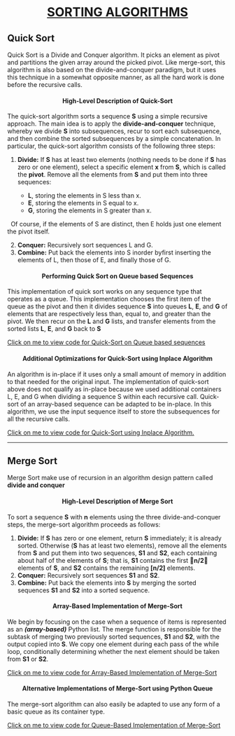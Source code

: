  <h1 style="text-align: center; text-decoration: underline">SORTING ALGORITHMS</h1>

<h2>Quick Sort</h2>
Quick Sort is a Divide and Conquer algorithm. It picks an element as pivot and partitions the given array around the picked pivot. Like merge-sort, this algorithm is also based on the divide-and-conquer paradigm, but it uses this technique in a somewhat opposite manner, as all the hard work is done before the recursive calls.

<h4 style="text-align: center;">High-Level Description of Quick-Sort</h4>

The quick-sort algorithm sorts a sequence **S** using a simple recursive approach. The main idea is to apply the **divide-and-conquer** technique, whereby we divide **S** into subsequences, recur to sort each subsequence, and then combine the sorted subsequences by a simple concatenation.
In particular, the quick-sort algorithm consists of the following three steps:

   1. **Divide:** If **S** has at least two elements (nothing needs to be done if **S** has zero or one element), select a specific element **x** from **S**, which is called the **pivot**.
   Remove all the elements from **S** and put them into three sequences:

      - **L**, storing the elements in S less than x.
      - **E**, storing the elements in S equal to x.
      - **G**, storing the elements in S greater than x.
   
     Of course, if the elements of S are distinct, then E holds just one element the pivot itself.

   2. **Conquer:** Recursively sort sequences L and G.
   3. **Combine:** Put back the elements into S inorder byfirst inserting the elements of L, then those of E, and finally those of G.



<h4 style="text-align: center;">Performing Quick Sort on Queue based Sequences</h4>

This implementation of quick sort works on any sequence type that operates as a queue. This implementation chooses the first item of the queue as the pivot and then it divides sequence **S** into queues **L**, **E**, and **G** of elements that are respectively less than, equal to, and greater than the pivot. We then recur on the **L** and **G** lists, and transfer elements from the sorted lists **L**, **E**, and **G** back to **S**

[Click on me to view code for Quick-Sort on Queue based sequences](https://github.com/koyagabriel/assessment/blob/299f5706f47d5a567b56c1b5e7e468a2c7d75a6a/D3%20Assessment/sort%20algorithms/quick_sort.py#L34)

<h4 style="text-align: center;">Additional Optimizations for Quick-Sort using Inplace Algorithm</h4>

An algorithm is in-place if it uses only a small amount of memory in addition to that needed for the original input. The implementation of quick-sort above does not qualify as in-place because we used additional containers L, E, and G when dividing a sequence S within each recursive call. Quick-sort of an array-based sequence can be adapted to be in-place.
In this algorithm, we use the input sequence itself to store the subsequences for all the recursive calls.

[Click on me to view code for Quick-Sort using Inplace Algorithm.](https://github.com/koyagabriel/assessment/blob/299f5706f47d5a567b56c1b5e7e468a2c7d75a6a/D3%20Assessment/sort%20algorithms/quick_sort.py#L86)

----------



<h2>Merge Sort</h2>

Merge Sort make use of recursion in an algorithm design pattern called **divide and conquer**

<h4 style="text-align: center;">High-Level Description of Merge Sort</h4>

To sort a sequence **S** with **n** elements using the three divide-and-conquer steps, the merge-sort algorithm proceeds as follows:
1. **Divide:** If **S** has zero or one element, return **S** immediately; it is already sorted. Otherwise (**S** has at least two elements), remove all the elements from **S** and put them into two sequences, **S1** and **S2**, each containing about half of the elements of **S**; that is, **S1** contains the first <b>n/2</b> elements of **S**, and **S2** contains the remaining **[n/2]** elements.
2. **Conquer:** Recursively sort sequences **S1** and **S2**.
3. **Combine:** Put back the elements into **S** by merging the sorted sequences **S1**
and **S2** into a sorted sequence.

<h4 style="text-align: center;">Array-Based Implementation of Merge-Sort</h4>

We begin by focusing on the case when a sequence of items is represented as an ***(array-based)*** Python list. The merge function is responsible for the subtask of merging two previously sorted sequences, **S1** and **S2**, with the output copied into **S**. We copy one element during each pass of the while loop, conditionally determining whether the next element should be taken from **S1** or **S2**.

[Click on me to view code for Array-Based Implementation of Merge-Sort](https://github.com/koyagabriel/assessment/blob/2ef05f77e487928d056c912587d4392f25351471/D3%20Assessment/sort%20algorithms/merge_sort.py#L29)

<h4 style="text-align: center;">Alternative Implementations of Merge-Sort using Python Queue</h4>

The merge-sort algorithm can also easily be adapted to use any form of a basic queue as its container type.

[Click on me to view code for Queue-Based Implementation of Merge-Sort](https://github.com/koyagabriel/assessment/blob/2ef05f77e487928d056c912587d4392f25351471/D3%20Assessment/sort%20algorithms/merge_sort.py#L68)